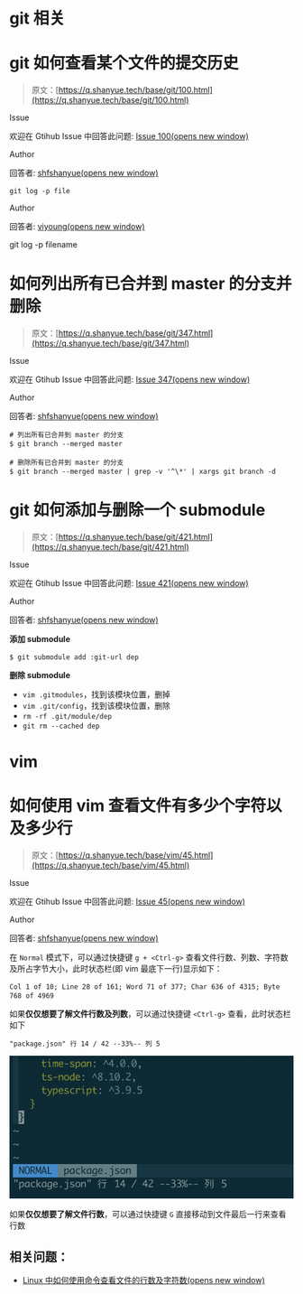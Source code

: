 # git 相关

# git 如何查看某个文件的提交历史

> 原文：[https://q.shanyue.tech/base/git/100.html](https://q.shanyue.tech/base/git/100.html)

Issue

欢迎在 Gtihub Issue 中回答此问题: [Issue 100(opens new window)](https://github.com/shfshanyue/Daily-Question/issues/100)

Author

回答者: [shfshanyue(opens new window)](https://github.com/shfshanyue)

```
git log -p file 
```

Author

回答者: [viyoung(opens new window)](https://github.com/viyoung)

git log -p filename

# 如何列出所有已合并到 master 的分支并删除

> 原文：[https://q.shanyue.tech/base/git/347.html](https://q.shanyue.tech/base/git/347.html)

Issue

欢迎在 Gtihub Issue 中回答此问题: [Issue 347(opens new window)](https://github.com/shfshanyue/Daily-Question/issues/347)

Author

回答者: [shfshanyue(opens new window)](https://github.com/shfshanyue)

```
# 列出所有已合并到 master 的分支
$ git branch --merged master

# 删除所有已合并到 master 的分支
$ git branch --merged master | grep -v '^\*' | xargs git branch -d 
```

# git 如何添加与删除一个 submodule

> 原文：[https://q.shanyue.tech/base/git/421.html](https://q.shanyue.tech/base/git/421.html)

Issue

欢迎在 Gtihub Issue 中回答此问题: [Issue 421(opens new window)](https://github.com/shfshanyue/Daily-Question/issues/421)

Author

回答者: [shfshanyue(opens new window)](https://github.com/shfshanyue)

**添加 submodule**

```
$ git submodule add :git-url dep 
```

**删除 submodule**

*   `vim .gitmodules`，找到该模块位置，删掉
*   `vim .git/config`，找到该模块位置，删除
*   `rm -rf .git/module/dep`
*   `git rm --cached dep`

# vim

# 如何使用 vim 查看文件有多少个字符以及多少行

> 原文：[https://q.shanyue.tech/base/vim/45.html](https://q.shanyue.tech/base/vim/45.html)

Issue

欢迎在 Gtihub Issue 中回答此问题: [Issue 45(opens new window)](https://github.com/shfshanyue/Daily-Question/issues/45)

Author

回答者: [shfshanyue(opens new window)](https://github.com/shfshanyue)

在 `Normal` 模式下，可以通过快捷键 `g + <Ctrl-g>` 查看文件行数、列数、字符数及所占字节大小，此时状态栏(即 vim 最底下一行)显示如下：

```
Col 1 of 10; Line 28 of 161; Word 71 of 377; Char 636 of 4315; Byte 768 of 4969 
```

如果**仅仅想要了解文件行数及列数**，可以通过快捷键 `<Ctrl-g>` 查看，此时状态栏如下

```
"package.json" 行 14 / 42 --33%-- 列 5 
```

![image](img/f63c12cb78e0b35b296f283357826142.png)

如果**仅仅想要了解文件行数**，可以通过快捷键 `G` 直接移动到文件最后一行来查看行数

## 相关问题：

*   [Linux 中如何使用命令查看文件的行数及字符数(opens new window)](https://github.com/shfshanyue/Daily-Question/issues/44)